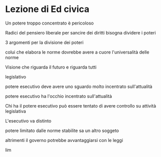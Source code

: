 # Lezione di Ed civica

Un potere troppo concentrato è pericoloso

Radici del pensiero liberale 
per sancire dei diritti bisogna dividere i poteri

3 argomenti per la divisione dei poteri

colui che elabora le norme dovrebbe avere a cuore l'universalità delle norme

Visione che riguarda il futuro e riguarda tutti

legislativo

potere esecutivo deve avere uno sguardo molto incentrato sull'attualità

potere esecutivo ha l'occhio incentrato sull'attualità


Chi ha il potere esecutivo può essere tentato di avere controllo su attività legislativa



L'esecutivo va distinto



potere limitato dalle norme stabilite sa un altro soggeto 

altrimenti il governo potrebbe avvantaggiarsi con le leggi


lim
<!--stackedit_data:
eyJoaXN0b3J5IjpbMzE4MDY1ODddfQ==
-->